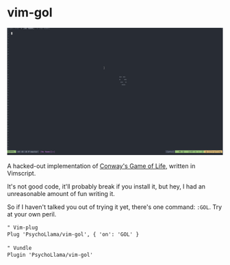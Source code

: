 # vim-gol
![Plugin Preview](preview.gif)

A hacked-out implementation of [Conway's Game of Life](https://en.wikipedia.org/wiki/Conway%27s_Game_of_Life), written in Vimscript.

It's not good code, it'll probably break if you install it, but hey, I had an unreasonable amount of fun writing it.

So if I haven't talked you out of trying it yet, there's one command: `:GOL`. Try at your own peril.

```vim
" Vim-plug
Plug 'PsychoLlama/vim-gol', { 'on': 'GOL' }

" Vundle
Plugin 'PsychoLlama/vim-gol'
```

